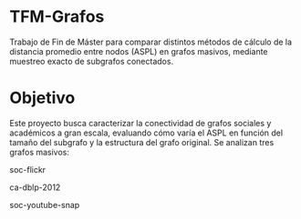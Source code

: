 # TFM-Grafos
Trabajo de Fin de Máster para comparar distintos métodos de cálculo de la distancia promedio entre nodos (ASPL) en grafos masivos, mediante muestreo exacto de subgrafos conectados.

# Objetivo
Este proyecto busca caracterizar la conectividad de grafos sociales y académicos a gran escala, evaluando cómo varía el ASPL en función del tamaño del subgrafo y la estructura del grafo original. Se analizan tres grafos masivos:

soc-flickr

ca-dblp-2012

soc-youtube-snap

